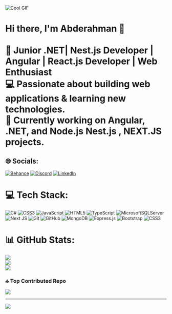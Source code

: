 ![Cool GIF](https://media4.giphy.com/media/v1.Y2lkPTc5MGI3NjExaHoyZ3Z0aGx2ZmVyNnB1Ym11dGhhaWJrOGNmaDN4OWtsaDc5ZmZjNyZlcD12MV9pbnRlcm5hbF9naWZfYnlfaWQmY3Q9Zw/nQDKSeRlIyfmw/giphy.gif)

# Hi there, I'm Abderahman 👋  <br><br>🚀 **Junior .NET| Nest.js Developer | Angular | React.js Developer | Web Enthusiast**  <br>💻 Passionate about building web applications & learning new technologies.  <br>🌱 Currently working on **Angular, .NET, and Node.js Nest.js , NEXT.JS projects**.  


## 🌐 Socials:
[![Behance](https://img.shields.io/badge/Behance-1769ff?logo=behance&logoColor=white)](https://behance.net/asden5970@gmail.com) [![Discord](https://img.shields.io/badge/Discord-%237289DA.svg?logo=discord&logoColor=white)](https://discord.gg/abderhmananwar) [![LinkedIn](https://img.shields.io/badge/LinkedIn-%230077B5.svg?logo=linkedin&logoColor=white)](https://linkedin.com/in/www.linkedin.com/in/abdelrahman-anwar-308429199) 

# 💻 Tech Stack:
![C#](https://img.shields.io/badge/c%23-%23239120.svg?style=for-the-badge&logo=csharp&logoColor=white) ![CSS3](https://img.shields.io/badge/css3-%231572B6.svg?style=for-the-badge&logo=css3&logoColor=white) ![JavaScript](https://img.shields.io/badge/javascript-%23323330.svg?style=for-the-badge&logo=javascript&logoColor=%23F7DF1E) ![HTML5](https://img.shields.io/badge/html5-%23E34F26.svg?style=for-the-badge&logo=html5&logoColor=white) ![TypeScript](https://img.shields.io/badge/typescript-%23007ACC.svg?style=for-the-badge&logo=typescript&logoColor=white) ![MicrosoftSQLServer](https://img.shields.io/badge/Microsoft%20SQL%20Server-CC2927?style=for-the-badge&logo=microsoft%20sql%20server&logoColor=white) ![Next JS](https://img.shields.io/badge/Next-black?style=for-the-badge&logo=next.js&logoColor=white) ![Git](https://img.shields.io/badge/git-%23F05033.svg?style=for-the-badge&logo=git&logoColor=white) ![GitHub](https://img.shields.io/badge/github-%23121011.svg?style=for-the-badge&logo=github&logoColor=white) ![MongoDB](https://img.shields.io/badge/MongoDB-%234ea94b.svg?style=for-the-badge&logo=mongodb&logoColor=white) ![Express.js](https://img.shields.io/badge/express.js-%23404d59.svg?style=for-the-badge&logo=express&logoColor=%2361DAFB) ![Bootstrap](https://img.shields.io/badge/bootstrap-%238511FA.svg?style=for-the-badge&logo=bootstrap&logoColor=white) ![CSS3](https://img.shields.io/badge/css3-%231572B6.svg?style=for-the-badge&logo=css3&logoColor=white)
# 📊 GitHub Stats:
![](https://github-readme-stats.vercel.app/api?username=AbdrhmanDev&theme=onedark&hide_border=false&include_all_commits=false&count_private=true)<br/>
![](https://nirzak-streak-stats.vercel.app/?user=AbdrhmanDev&theme=onedark&hide_border=false)<br/>
![](https://github-readme-stats.vercel.app/api/top-langs/?username=AbdrhmanDev&theme=onedark&hide_border=false&include_all_commits=false&count_private=true&layout=compact)

### 🔝 Top Contributed Repo
![](https://github-contributor-stats.vercel.app/api?username=AbdrhmanDev&limit=5&theme=dark&combine_all_yearly_contributions=true)

---
[![](https://visitcount.itsvg.in/api?id=AbdrhmanDev&icon=7&color=11)](https://visitcount.itsvg.in)

<!-- Proudly created with GPRM ( https://gprm.itsvg.in ) -->

